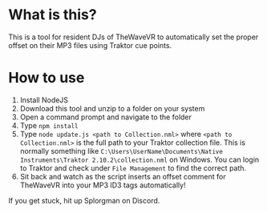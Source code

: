 # What is this?

This is a tool for resident DJs of TheWaveVR to automatically set the proper offset on their MP3 files using Traktor cue points.

# How to use

1. Install NodeJS
2. Download this tool and unzip to a folder on your system
3. Open a command prompt and navigate to the folder
4. Type `npm install`
5. Type `node update.js <path to Collection.nml>` where `<path to Collection.nml>` is the full path to your Traktor collection file. This is normally something like `C:\Users\UserName\Documents\Native Instruments\Traktor 2.10.2\collection.nml` on Windows. You can login to Traktor and check under `File Management` to find the correct path.
6. Sit back and watch as the script inserts an offset comment for TheWaveVR into your MP3 ID3 tags automatically!

If you get stuck, hit up Splorgman on Discord.